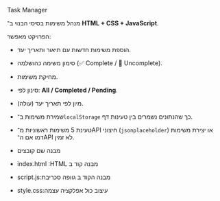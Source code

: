 Task Manager

מנהל משימות בסיסי הבנוי ב־
**HTML + CSS + JavaScript**.

הפרויקט מאפשר:
- הוספת משימות חדשות עם תיאור ותאריך יעד.
- סימון משימה כהושלמה (✅ Complete / 🔄 Uncomplete).
- מחיקת משימות.
- סינון לפי: **All / Completed / Pending**.
- מיון לפי תאריך יעד (עולה).
- שמירת משימות ב־`localStorage` כך שהנתונים נשמרים בין טעינות דף.
- טעינת 5 משימות ראשוניות מ־API חיצוני (`jsonplaceholder`) או יצירת משימות דמו אם ה־API לא זמין.



- מבנה שם קובצים 
- index.html :HTML מבנה קוד ב 
- script.js:מבנה הקוד ב גוופה סכריבת 
- style.css:עיצוב כול אפלקציה עצמה 